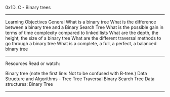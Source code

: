 0x1D. C - Binary trees

--------------------------------------

Learning Objectives
General
What is a binary tree
What is the difference between a binary tree and a Binary Search Tree
What is the possible gain in terms of time complexity compared to linked lists
What are the depth, the height, the size of a binary tree
What are the different traversal methods to go through a binary tree
What is a complete, a full, a perfect, a balanced binary tree

----------------------------------------
Resources
Read or watch:

Binary tree (note the first line: Not to be confused with B-tree.)
Data Structure and Algorithms - Tree
Tree Traversal
Binary Search Tree
Data structures: Binary Tree

----------------------------------------
